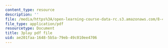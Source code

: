 ```yaml
---
content_type: resource
description: ''
file: /media/https%3A/open-learning-course-data-rc.s3.amazonaws.com/8-421-atomic-and-optical-physics-i-spring-2014/ae201faa16485b5a79eb49c010ee4706_zlaRnrjcjmw.pdf
file_type: application/pdf
resourcetype: Document
title: 3play pdf file
uid: ae201faa-1648-5b5a-79eb-49c010ee4706
---
```

